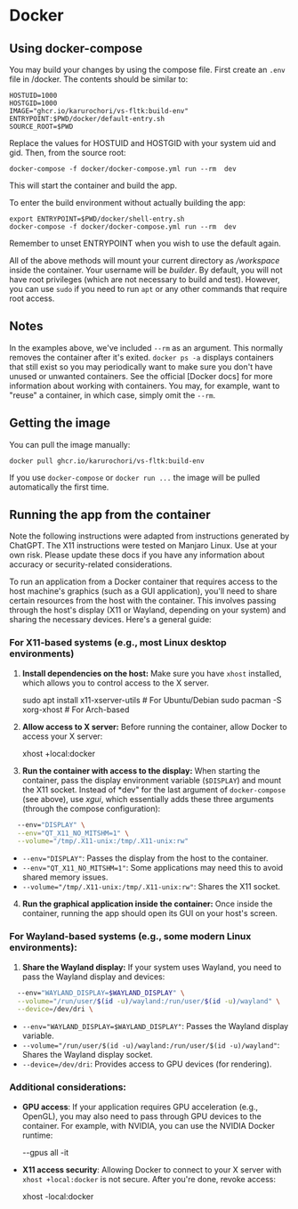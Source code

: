 # Docker

## Using docker-compose

You may build your changes by using the compose file. First create an `.env`
file in /docker. The contents should be similar to:

```text
HOSTUID=1000
HOSTGID=1000
IMAGE="ghcr.io/karurochori/vs-fltk:build-env"
ENTRYPOINT:$PWD/docker/default-entry.sh
SOURCE_ROOT=$PWD
```

Replace the values for HOSTUID and HOSTGID with your system uid and gid. Then,
from the source root:

    docker-compose -f docker/docker-compose.yml run --rm  dev

This will start the container and build the app.

To enter the build environment without actually building the app:

    export ENTRYPOINT=$PWD/docker/shell-entry.sh
    docker-compose -f docker/docker-compose.yml run --rm  dev

Remember to unset ENTRYPOINT when you wish to use the default again.

<!--
This doesn't work unless the files are "mounted"
To run the image without using compose:

```sh
docker run -it --rm -v \
  --entrypoint=$PWD/docker/default-entry.sh \
  -v $PWD:/workspace \
  ghcr.io/karurochori/vs-fltk:build-env
```
-->

All of the above methods will mount your current directory as */workspace*
inside the container. Your username will be *builder*. By default, you will
not have root privileges (which are not necessary to build and test). However,
you can use `sudo` if you need to run `apt` or any other commands that require
root access.

## Notes

In the examples above, we've included `--rm` as an argument. This normally
removes the container after it's exited. `docker ps -a` displays containers
that still exist so you may periodically want to make sure you don't have
unused or unwanted containers. See the official [Docker docs] for more
information about working with containers. You may, for example, want to
"reuse" a container, in which case, simply omit the `--rm`.

## Getting the image

You can pull the image manually:

    docker pull ghcr.io/karurochori/vs-fltk:build-env

If you use `docker-compose` or `docker run ...` the image will be pulled
automatically the first time.

## Running the app from the container

Note the following instructions were adapted from instructions generated by
ChatGPT. The X11 instructions were tested on Manjaro Linux. Use at your own
risk. Please update these docs if you have any information about accuracy or
security-related considerations.

To run an application from a Docker container that requires access to the host
machine's graphics (such as a GUI application), you'll need to share certain
resources from the host with the container. This involves passing through the
host's display (X11 or Wayland, depending on your system) and sharing the
necessary devices. Here's a general guide:

### For X11-based systems (e.g., most Linux desktop environments)

1. **Install dependencies on the host:**
   Make sure you have `xhost` installed, which allows you to control access to
   the X server.

    sudo apt install x11-xserver-utils  # For Ubuntu/Debian
    sudo pacman -S xorg-xhost  # For Arch-based


2. **Allow access to X server:**
   Before running the container, allow Docker to access your X server:

    xhost +local:docker


3. **Run the container with access to the display:**
   When starting the container, pass the display environment variable
   (`$DISPLAY`) and mount the X11 socket. Instead of *dev" for the last
   argument of `docker-compose` (see above), use *xgui*, which essentially
   adds these three arguments (through the compose configuration):

```sh
  --env="DISPLAY" \
  --env="QT_X11_NO_MITSHM=1" \
  --volume="/tmp/.X11-unix:/tmp/.X11-unix:rw"
```

   - `--env="DISPLAY"`: Passes the display from the host to the container.
   - `--env="QT_X11_NO_MITSHM=1"`: Some applications may need this to avoid shared memory issues.
   - `--volume="/tmp/.X11-unix:/tmp/.X11-unix:rw"`: Shares the X11 socket.

4. **Run the graphical application inside the container:**
   Once inside the container, running the app should open its GUI on your host's screen.

### For Wayland-based systems (e.g., some modern Linux environments):

1. **Share the Wayland display:**
   If your system uses Wayland, you need to pass the Wayland display and devices:

```sh
  --env="WAYLAND_DISPLAY=$WAYLAND_DISPLAY" \
  --volume="/run/user/$(id -u)/wayland:/run/user/$(id -u)/wayland" \
  --device=/dev/dri \
```

   - `--env="WAYLAND_DISPLAY=$WAYLAND_DISPLAY"`: Passes the Wayland display variable.
   - `--volume="/run/user/$(id -u)/wayland:/run/user/$(id -u)/wayland"`: Shares the Wayland display socket.
   - `--device=/dev/dri`: Provides access to GPU devices (for rendering).

### Additional considerations:

- **GPU access**: If your application requires GPU acceleration (e.g.,
OpenGL), you may also need to pass through GPU devices to the container. For
example, with NVIDIA, you can use the NVIDIA Docker runtime:

   --gpus all -it

- **X11 access security**: Allowing Docker to connect to your X server with `xhost +local:docker` is not secure. After you're done, revoke access:

    xhost -local:docker
